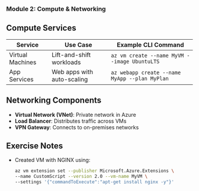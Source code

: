 ### **Module 2: Compute & Networking**

## Compute Services
| Service       | Use Case                      | Example CLI Command                      |
|---------------|-------------------------------|------------------------------------------|
| Virtual Machines | Lift-and-shift workloads   | `az vm create --name MyVM --image UbuntuLTS` |
| App Services  | Web apps with auto-scaling    | `az webapp create --name MyApp --plan MyPlan` |

## Networking Components
- **Virtual Network (VNet)**: Private network in Azure
- **Load Balancer**: Distributes traffic across VMs
- **VPN Gateway**: Connects to on-premises networks

## Exercise Notes
- Created VM with NGINX using:
  ```bash
  az vm extension set --publisher Microsoft.Azure.Extensions \
  --name CustomScript --version 2.0 --vm-name MyVM \
  --settings '{"commandToExecute":"apt-get install nginx -y"}'
